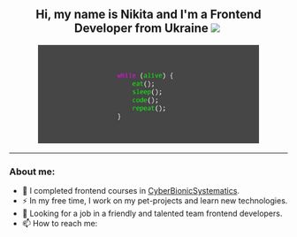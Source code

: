 <h2 align="center">  Hi, my name is Nikita and I'm a Frontend Developer from Ukraine <img src="https://media.giphy.com/media/hvRJCLFzcasrR4ia7z/giphy.gif" width="30px"/>&nbsp; </h2>

<div align="center" margin="10px">
    <img src="images/preview-photo.jpg" width="400px" />
</div>

---

<h3>About me:</h3>

- 🌱 I completed frontend courses in <a href="https://edu.cbsystematics.com/ru">CyberBionicSystematics</a>.
- ⚡ In my free time, I work on my pet-projects and learn new technologies.
- 👯 Looking for a job in a friendly and talented team frontend developers.
- 📫 How to reach me: